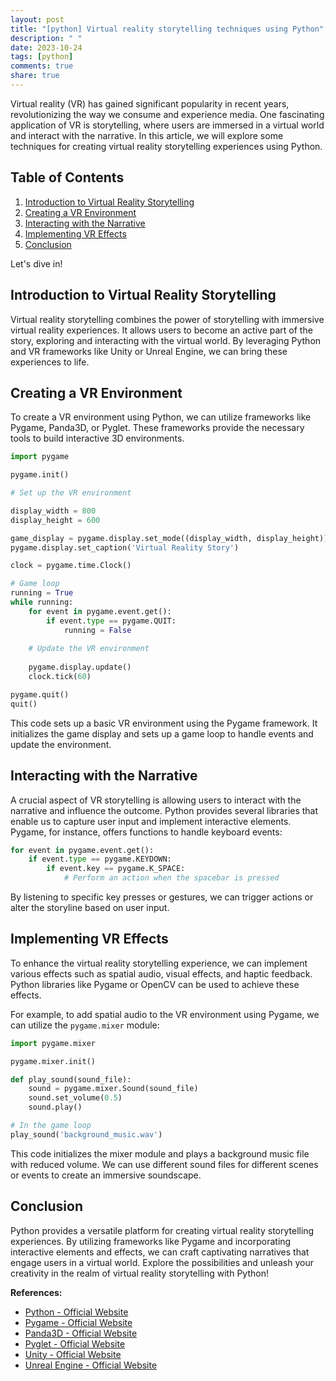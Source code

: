 ```yaml
---
layout: post
title: "[python] Virtual reality storytelling techniques using Python"
description: " "
date: 2023-10-24
tags: [python]
comments: true
share: true
---
```


Virtual reality (VR) has gained significant popularity in recent years, revolutionizing the way we consume and experience media. One fascinating application of VR is storytelling, where users are immersed in a virtual world and interact with the narrative. In this article, we will explore some techniques for creating virtual reality storytelling experiences using Python.

## Table of Contents

1. [Introduction to Virtual Reality Storytelling](#introduction)
2. [Creating a VR Environment](#vr-environment)
3. [Interacting with the Narrative](#narrative-interaction)
4. [Implementing VR Effects](#vr-effects)
5. [Conclusion](#conclusion)

Let's dive in!

## Introduction to Virtual Reality Storytelling <a name="introduction"></a>

Virtual reality storytelling combines the power of storytelling with immersive virtual reality experiences. It allows users to become an active part of the story, exploring and interacting with the virtual world. By leveraging Python and VR frameworks like Unity or Unreal Engine, we can bring these experiences to life.

## Creating a VR Environment <a name="vr-environment"></a>

To create a VR environment using Python, we can utilize frameworks like Pygame, Panda3D, or Pyglet. These frameworks provide the necessary tools to build interactive 3D environments.

```python
import pygame

pygame.init()

# Set up the VR environment

display_width = 800
display_height = 600

game_display = pygame.display.set_mode((display_width, display_height))
pygame.display.set_caption('Virtual Reality Story')

clock = pygame.time.Clock()

# Game loop
running = True
while running:
    for event in pygame.event.get():
        if event.type == pygame.QUIT:
            running = False
            
    # Update the VR environment
    
    pygame.display.update()
    clock.tick(60)

pygame.quit()
quit()
```

This code sets up a basic VR environment using the Pygame framework. It initializes the game display and sets up a game loop to handle events and update the environment.

## Interacting with the Narrative <a name="narrative-interaction"></a>

A crucial aspect of VR storytelling is allowing users to interact with the narrative and influence the outcome. Python provides several libraries that enable us to capture user input and implement interactive elements. Pygame, for instance, offers functions to handle keyboard events:

```python
for event in pygame.event.get():
    if event.type == pygame.KEYDOWN:
        if event.key == pygame.K_SPACE:
            # Perform an action when the spacebar is pressed
```

By listening to specific key presses or gestures, we can trigger actions or alter the storyline based on user input.

## Implementing VR Effects <a name="vr-effects"></a>

To enhance the virtual reality storytelling experience, we can implement various effects such as spatial audio, visual effects, and haptic feedback. Python libraries like Pygame or OpenCV can be used to achieve these effects.

For example, to add spatial audio to the VR environment using Pygame, we can utilize the `pygame.mixer` module:

```python
import pygame.mixer

pygame.mixer.init()

def play_sound(sound_file):
    sound = pygame.mixer.Sound(sound_file)
    sound.set_volume(0.5)
    sound.play()

# In the game loop
play_sound('background_music.wav')
```

This code initializes the mixer module and plays a background music file with reduced volume. We can use different sound files for different scenes or events to create an immersive soundscape.

## Conclusion <a name="conclusion"></a>

Python provides a versatile platform for creating virtual reality storytelling experiences. By utilizing frameworks like Pygame and incorporating interactive elements and effects, we can craft captivating narratives that engage users in a virtual world. Explore the possibilities and unleash your creativity in the realm of virtual reality storytelling with Python!

**References:**
- [Python - Official Website](https://www.python.org/)
- [Pygame - Official Website](https://www.pygame.org/)
- [Panda3D - Official Website](https://www.panda3d.org/)
- [Pyglet - Official Website](https://pyglet.readthedocs.io/)
- [Unity - Official Website](https://unity.com/)
- [Unreal Engine - Official Website](https://www.unrealengine.com/)